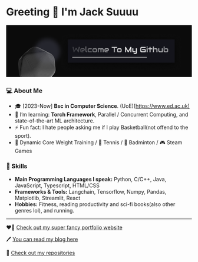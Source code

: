 # Greeting 👋 I'm Jack Suuuu

![GitHub Banner](./github_banner.png)

### 💻 About Me
- 🎓 [2023-Now] **Bsc in Computer Science**. (UoE)[https://www.ed.ac.uk]
- 🦾 I’m learning: **Torch Framework**, Parallel / Concurrent Computing, and state-of-the-art ML architecture.
- ⚡  Fun fact: I hate people asking me if I play Basketball(not offend to the sport).
- 💪 Dynamic Core Weight Training / 🎾 Tennis / 🏸 Badminton /  🎮 Steam Games

### 🚀 Skills
- **Main Programming Languages I speak:** Python, C/C++, Java, JavaScript, Typescript, HTML/CSS
- **Frameworks & Tools:** Langchain, Tensorflow, Numpy, Pandas, Matplotlib, Streamlit, React
- **Hobbies:** Fitness, reading productivity and sci-fi books(also other genres lol), and running.

---

❤️‍🔥 [Check out my super fancy portfolio website](https://jacksuuu.github.io/jacksuuu-portfolio/) 

🖊️ [You can read my blog here](https://jack-su-blog.vercel.app/)

📝 [Check out my repositories](https://github.com/JackSuuu?tab=repositories)
